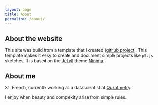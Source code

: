 ```yaml
---
layout: page
title: About
permalink: /about/
---
```


## About the website

This site was build from a template that I created
([github project](https://github.com/BenjaminHabert/jekyll-p5-portfolio)). This template
makes it easy to create and document simple projects like `p5.js` sketches. It is based
on the [Jekyll]((https://jekyllrb.com/)) theme [Minima]((https://github.com/jekyll/minima)).


## About me

31, French, currently working as a datascientist at [Quantmetry](https://www.quantmetry.com/).

I enjoy when beauty and complexity arise from simple rules.
